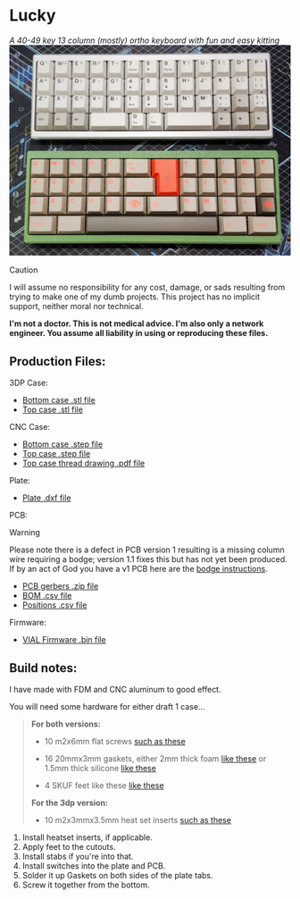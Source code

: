 # Lucky
*A 40-49 key 13 column (mostly) ortho keyboard with fun and easy kitting*
![keyborb](https://github.com/theycallmeboxy/lucky/blob/main/img/lucky_build-options.jpg)

> [!CAUTION]
> I will assume no responsibility for any cost, damage, or sads resulting from trying to make one of my dumb projects. This project has no implicit support, neither moral nor technical.
> 
> **I'm not a doctor. This is not medical advice. I'm also only a network engineer. You assume all liability in using or reproducing these files.**


## Production Files:
3DP Case:
- [Bottom case .stl file](https://github.com/theycallmeboxy/lucky/blob/main/models/draft%201/3dp/Bottom%20Case.stl)
- [Top case .stl file](https://github.com/theycallmeboxy/lucky/blob/main/models/draft%201/3dp/Top%20Case.stl)

CNC Case:
- [Bottom case .step file](https://github.com/theycallmeboxy/lucky/blob/main/models/draft%201/cnc/Bottom%20Case.step)
- [Top case .step file](https://github.com/theycallmeboxy/lucky/blob/main/models/draft%201/cnc/Top%20Case.step)
- [Top case thread drawing .pdf file](https://github.com/theycallmeboxy/lucky/blob/main/models/draft%201/cnc/Top%20Case%20Drawing.pdf)

Plate:
- [Plate .dxf file](https://github.com/theycallmeboxy/lucky/blob/main/models/draft%201/plate/1.6mm%20plate.dxf)

PCB:
> [!WARNING]
> Please note there is a defect in PCB version 1 resulting is a missing
> column wire requiring a bodge; version 1.1 fixes this but has not yet been produced.  If by an act of God you have a v1 PCB here are the [bodge instructions](https://github.com/theycallmeboxy/lucky/blob/main/img/bodge-instructions.png).

- [PCB gerbers .zip file](https://github.com/theycallmeboxy/lucky/blob/main/pcb/lucky%20v1.1/production/lucky1.1.zip)
- [BOM .csv file](https://github.com/theycallmeboxy/lucky/blob/main/pcb/lucky%20v1.1/production/bom.csv)
- [Positions .csv file](https://github.com/theycallmeboxy/lucky/blob/main/pcb/lucky%20v1.1/production/positions.csv)

Firmware:
- [VIAL Firmware .bin file](https://github.com/theycallmeboxy/lucky/blob/main/firmware/vial/binary/boxy_lucky_vial.bin)
  
## Build notes:

I have made with FDM and CNC aluminum to good effect.

You will need some hardware for either draft 1 case...
> **For both versions:**
> 
>  - 10 m2x6mm flat screws [such as these     ](https://www.amazon.com/gp/product/B000NHYRAY/)
>    
>   - 16 20mmx3mm gaskets, either 2mm thick foam   [like    these](https://www.aliexpress.us/item/3256805527606478.html)  or
>    1.5mm thick silicone   [like these](https://www.aliexpress.us/item/3256802713311572.html)
>    
>   - 4 SKUF feet like these  [like    these](https://keeb.io/products/skuf-silicone-rubber-keyboard-feet)
> 
> **For the 3dp version:**
> 
>  - 10 m2x3mmx3.5mm heat set inserts   [such as    these](https://www.amazon.com/gp/product/B0C1ND29M7/)

 1. Install heatset inserts, if applicable.   
 2. Apply feet to the cutouts.
 3. Install stabs if you're into that. 
 4. Install switches into the plate and PCB.
 5. Solder it up Gaskets on both sides of the plate tabs.
 6. Screw it together from the bottom.
